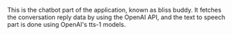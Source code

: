 This is the chatbot part of the application, known as bliss buddy. It fetches the conversation reply data by using the OpenAI API, 
and the text to speech part is done using OpenAI's tts-1 models.
